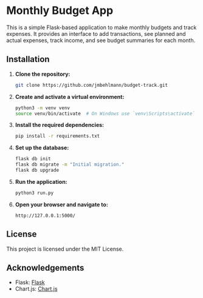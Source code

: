 # Monthly Budget App

This is a simple Flask-based application to make monthly budgets and track expenses. It provides an interface to add transactions, see planned and actual expenses, track income, and see budget summaries for each month.


## Installation

1. **Clone the repository:**

    ```bash
    git clone https://github.com/jmbehlmann/budget-track.git
    ```

2. **Create and activate a virtual environment:**

    ```bash
    python3 -m venv venv
    source venv/bin/activate  # On Windows use `venv\Scripts\activate`
    ```

3. **Install the required dependencies:**

    ```bash
    pip install -r requirements.txt
    ```

4. **Set up the database:**

    ```bash
    flask db init
    flask db migrate -m "Initial migration."
    flask db upgrade
    ```

5. **Run the application:**

    ```bash
    python3 run.py
    ```

6. **Open your browser and navigate to:**

    ```
    http://127.0.0.1:5000/
    ```


## License

This project is licensed under the MIT License.

## Acknowledgements

- Flask: [Flask](https://flask.palletsprojects.com/)
- Chart.js: [Chart.js](https://www.chartjs.org/)
